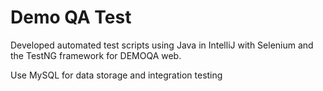 # Demo QA Test

Developed automated test scripts using Java in IntelliJ with Selenium and the TestNG framework for DEMOQA web.

Use MySQL for data storage and integration testing
